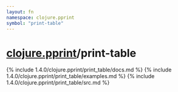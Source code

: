 ```yaml
---
layout: fn
namespace: clojure.pprint
symbol: "print-table"
---
```


# [clojure.pprint](../)/print-table

{% include 1.4.0/clojure.pprint/print_table/docs.md %}
{% include 1.4.0/clojure.pprint/print_table/examples.md %}
{% include 1.4.0/clojure.pprint/print_table/src.md %}


